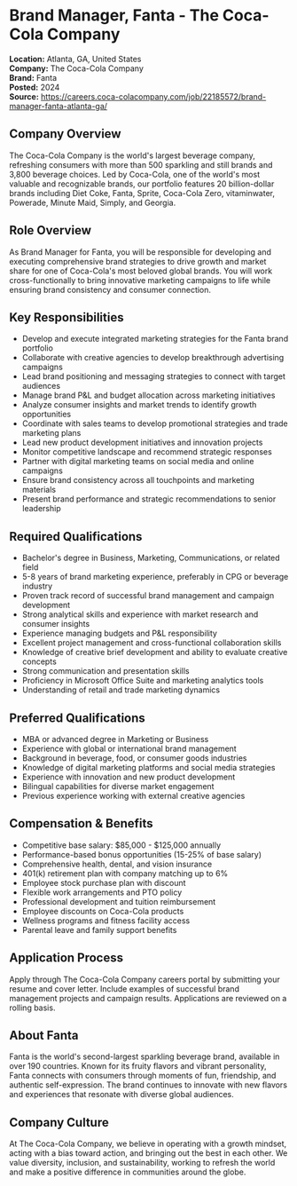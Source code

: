 # Brand Manager, Fanta - The Coca-Cola Company
**Location:** Atlanta, GA, United States  
**Company:** The Coca-Cola Company  
**Brand:** Fanta  
**Posted:** 2024  
**Source:** https://careers.coca-colacompany.com/job/22185572/brand-manager-fanta-atlanta-ga/  

## Company Overview
The Coca-Cola Company is the world's largest beverage company, refreshing consumers with more than 500 sparkling and still brands and 3,800 beverage choices. Led by Coca-Cola, one of the world's most valuable and recognizable brands, our portfolio features 20 billion-dollar brands including Diet Coke, Fanta, Sprite, Coca-Cola Zero, vitaminwater, Powerade, Minute Maid, Simply, and Georgia.

## Role Overview
As Brand Manager for Fanta, you will be responsible for developing and executing comprehensive brand strategies to drive growth and market share for one of Coca-Cola's most beloved global brands. You will work cross-functionally to bring innovative marketing campaigns to life while ensuring brand consistency and consumer connection.

## Key Responsibilities
- Develop and execute integrated marketing strategies for the Fanta brand portfolio
- Collaborate with creative agencies to develop breakthrough advertising campaigns
- Lead brand positioning and messaging strategies to connect with target audiences
- Manage brand P&L and budget allocation across marketing initiatives
- Analyze consumer insights and market trends to identify growth opportunities
- Coordinate with sales teams to develop promotional strategies and trade marketing plans
- Lead new product development initiatives and innovation projects
- Monitor competitive landscape and recommend strategic responses
- Partner with digital marketing teams on social media and online campaigns
- Ensure brand consistency across all touchpoints and marketing materials
- Present brand performance and strategic recommendations to senior leadership

## Required Qualifications
- Bachelor's degree in Business, Marketing, Communications, or related field
- 5-8 years of brand marketing experience, preferably in CPG or beverage industry
- Proven track record of successful brand management and campaign development
- Strong analytical skills and experience with market research and consumer insights
- Experience managing budgets and P&L responsibility
- Excellent project management and cross-functional collaboration skills
- Knowledge of creative brief development and ability to evaluate creative concepts
- Strong communication and presentation skills
- Proficiency in Microsoft Office Suite and marketing analytics tools
- Understanding of retail and trade marketing dynamics

## Preferred Qualifications
- MBA or advanced degree in Marketing or Business
- Experience with global or international brand management
- Background in beverage, food, or consumer goods industries
- Knowledge of digital marketing platforms and social media strategies
- Experience with innovation and new product development
- Bilingual capabilities for diverse market engagement
- Previous experience working with external creative agencies

## Compensation & Benefits
- Competitive base salary: $85,000 - $125,000 annually
- Performance-based bonus opportunities (15-25% of base salary)
- Comprehensive health, dental, and vision insurance
- 401(k) retirement plan with company matching up to 6%
- Employee stock purchase plan with discount
- Flexible work arrangements and PTO policy
- Professional development and tuition reimbursement
- Employee discounts on Coca-Cola products
- Wellness programs and fitness facility access
- Parental leave and family support benefits

## Application Process
Apply through The Coca-Cola Company careers portal by submitting your resume and cover letter. Include examples of successful brand management projects and campaign results. Applications are reviewed on a rolling basis.

## About Fanta
Fanta is the world's second-largest sparkling beverage brand, available in over 190 countries. Known for its fruity flavors and vibrant personality, Fanta connects with consumers through moments of fun, friendship, and authentic self-expression. The brand continues to innovate with new flavors and experiences that resonate with diverse global audiences.

## Company Culture
At The Coca-Cola Company, we believe in operating with a growth mindset, acting with a bias toward action, and bringing out the best in each other. We value diversity, inclusion, and sustainability, working to refresh the world and make a positive difference in communities around the globe.